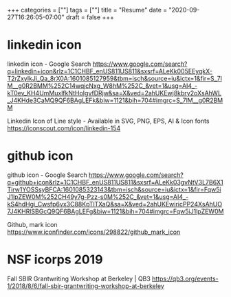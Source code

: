 +++
categories = [""]
tags = [""]
title = "Resume"
date = "2020-09-27T16:26:05-07:00"
draft = false
+++

# linkedin icon
linkedin icon - Google Search
https://www.google.com/search?q=linkedin+icon&rlz=1C1CHBF_enUS811US811&sxsrf=ALeKk005EEyqkX-T2rZxyIkJi_Qa_8rX0A:1601085127959&tbm=isch&source=iu&ictx=1&fir=S_7lM__g0R2BMM%252C14wqjcNxg_W8hM%252C_&vet=1&usg=AI4_-kT0ev_KH4UmMuxlfkNtHoIgvfDRjw&sa=X&ved=2ahUKEwj8kbry2oXsAhWL_J4KHde3CaMQ9QF6BAgLEFk&biw=1121&bih=704#imgrc=S_7lM__g0R2BMM

Linkedin Icon of Line style - Available in SVG, PNG, EPS, AI & Icon fonts
https://iconscout.com/icon/linkedin-154

# github icon

github icon - Google Search
https://www.google.com/search?q=github+icon&rlz=1C1CHBF_enUS811US811&sxsrf=ALeKk03gvNtV3L7B6X1Tirw1YOSSsyBFCA:1601085323143&tbm=isch&source=iu&ictx=1&fir=Fqw5iJ1lpZEW0M%252CH49y7g-Pzz-s0M%252C_&vet=1&usg=AI4_-kS4hdHgi_Cwsfp6vx3C88KpTlTXaQ&sa=X&ved=2ahUKEwiricPP24XsAhUO7J4KHRlSBGcQ9QF6BAgLEFg&biw=1121&bih=704#imgrc=Fqw5iJ1lpZEW0M

Github, mark icon
https://www.iconfinder.com/icons/298822/github_mark_icon

# NSF icorps 2019

Fall SBIR Grantwriting Workshop at Berkeley | QB3
https://qb3.org/events-1/2018/8/6/fall-sbir-grantwriting-workshop-at-berkeley
